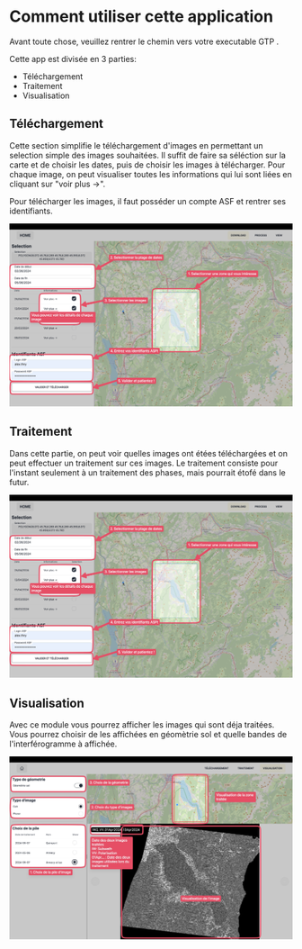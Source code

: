# Comment utiliser cette application

Avant toute chose, veuillez rentrer le chemin vers votre executable GTP .

Cette app est divisée en 3 parties: 
    
- Téléchargement
- Traitement
- Visualisation

## Téléchargement


Cette section simplifie le téléchargement d'images en permettant un selection simple des images souhaitées.
Il suffit de faire sa séléction sur la carte et de choisir les dates, puis de choisir les images à télécharger.
Pour chaque image, on peut visualiser toutes les informations qui lui sont liées en cliquant sur "voir plus ->".

Pour télécharger les images, il faut posséder un compte ASF et rentrer ses identifiants.


![download](./Readme_assets/Download.jpeg)

## Traitement


Dans cette partie, on peut voir quelles images ont étées téléchargées et on peut effectuer un traitement sur ces images.
Le traitement consiste pour l'instant seulement à un traitement des phases, mais pourrait étofé dans le futur.


![process](./Readme_assets/Download.jpeg)

## Visualisation


Avec ce module vous pourrez afficher les images qui sont déja traitées. Vous pourrez choisir de les affichées en géomètrie sol et quelle bandes de l'interférogramme à affichée.


![view](./Readme_assets/View.jpeg)
